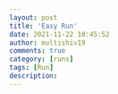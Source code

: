 ```yaml
---
layout: post
title: 'Easy Run'
date: 2021-11-22 10:45:52
author: multishiv19
comments: true
category: [runs]
tags: [Run]
description: 
---
```


<div width='100%' class='strava-embed-placeholder' data-embed-type='activity' data-embed-id='6294255662'></div>
<script src='https://strava-embeds.com/embed.js'></script>
